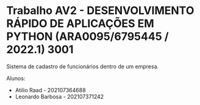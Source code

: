 # Trabalho AV2 - DESENVOLVIMENTO RÁPIDO DE APLICAÇÕES EM PYTHON (ARA0095/6795445 / 2022.1) 3001

Sistema de cadastro de funcionários dentro de um empresa.

Alunos: 
- Atilio Raad - 202107364688
- Leonardo Barbosa - 202107371242
